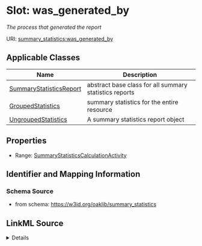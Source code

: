 # Slot: was_generated_by
_The process that generated the report_


URI: [summary_statistics:was_generated_by](https://w3id.org/oaklib/summary_statistics.was_generated_by)



<!-- no inheritance hierarchy -->




## Applicable Classes

| Name | Description |
| --- | --- |
[SummaryStatisticsReport](SummaryStatisticsReport.md) | abstract base class for all summary statistics reports
[GroupedStatistics](GroupedStatistics.md) | summary statistics for the entire resource
[UngroupedStatistics](UngroupedStatistics.md) | A summary statistics report object






## Properties

* Range: [SummaryStatisticsCalculationActivity](SummaryStatisticsCalculationActivity.md)







## Identifier and Mapping Information







### Schema Source


* from schema: https://w3id.org/oaklib/summary_statistics




## LinkML Source

<details>
```yaml
name: was_generated_by
description: The process that generated the report
from_schema: https://w3id.org/oaklib/summary_statistics
rank: 1000
alias: was_generated_by
owner: SummaryStatisticsReport
domain_of:
- SummaryStatisticsReport
range: SummaryStatisticsCalculationActivity

```
</details>